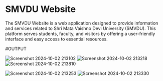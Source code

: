 # SMVDU Website

The SMVDU Website is a web application designed to provide information and services related to Shri Mata Vaishno Devi University (SMVDU). This platform serves students, faculty, and visitors by offering a user-friendly interface and easy access to essential resources.

#OUTPUT

![Screenshot 2024-10-02 213102](https://github.com/user-attachments/assets/976c1082-8adc-456b-9c01-1f3e8e833c34)
![Screenshot 2024-10-02 213218](https://github.com/user-attachments/assets/fe29a11b-0968-408a-8e18-0395d84a8bae)
![Screenshot 2024-10-02 213810](https://github.com/user-attachments/assets/9e06dbe1-a31c-45cb-b84f-76b1d4d16307)

![Screenshot 2024-10-02 213253](https://github.com/user-attachments/assets/63653309-a8d6-4560-81ef-fca18ece735e)
![Screenshot 2024-10-02 213330](https://github.com/user-attachments/assets/7435568d-45e4-40b0-8b5a-063309a5f3ce)
